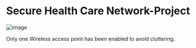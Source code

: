 # Secure Health Care Network-Project

![image](https://github.com/adithyavmenon1408/Networking-Projects/assets/66137765/abf3a05f-b02e-4bd5-8b21-b3237ecb05ad)

Only one Wireless access point has been enabled to avoid cluttering.
